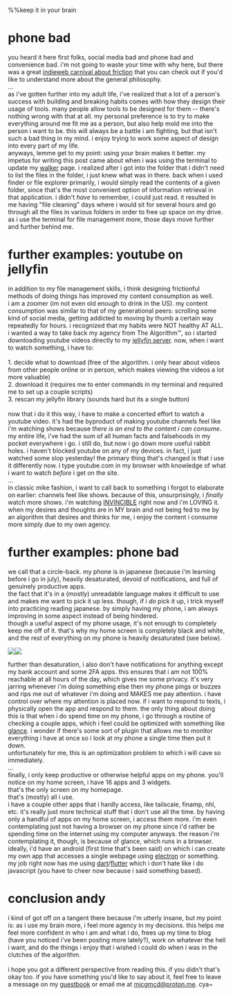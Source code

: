 %%keep it in your brain

# phone bad

you heard it here first folks, social media bad and phone bad and convenience bad. i'm not going to waste your time with why here, but there was a great <a href="https://vhbelvadi.com/indieweb-carnival-roundup-2025">indieweb carnival about friction</a> that you can check out if you'd like to understand more about the general philosophy.<br>...<br>as i've gotten further into my adult life, i've realized that a lot of a person's success with building and breaking habits comes with how they design their usage of tools. many people allow tools to be designed for them -- there's nothing wrong with that at all. my personal preference is to try to make everything around me fit me as a person, but also help mold me into the person i want to be. this will always be a battle i am fighting, but that isn't such a bad thing in my mind. i enjoy trying to work some aspect of design into every part of my life. <br>anyways, lemme get to my point: using your brain makes it better. my impetus for writing this post came about when i was using the terminal to update my <a href="https://mote.moe/walker">walker</a> page. i realized after i got into the folder that i didn't need to list the files in the folder, i just knew what was in there. back when i used finder or file explorer primarily, i would simply read the contents of a given folder, since that's the most convenient option of information retrieval in that application. i didn't <em>have</em> to remember, i could just read. it resulted in me having "file cleaning" days where i would sit for several hours and go through all the files in various folders in order to free up space on my drive. as i use the terminal for file management more, those days move further and further behind me.

# further examples: youtube on jellyfin

in addition to my file management skills, i think designing frictionful methods of doing things has improved my content consumption as well. <br>i am a zoomer (im not even old enough to drink in the US). my content consumption was similar to that of my generational peers: scrolling some kind of social media, getting addicted to moving by thumb a certain way repeatedly for hours. i recognized that my habits were NOT healthy AT ALL. i wanted a way to take back my agency from The Algorithm™, so i started downloading youtube videos directly to my <a href="https://jellyfin.org/">jellyfin server</a>. now, when i want to watch something, i have to:<br><br>1. decide what to download (free of the algorithm. i only hear about videos from other people online or in person, which makes viewing the videos a lot more valuable)<br>2. download it (requires me to enter commands in my terminal and required me to set up a couple scripts)<br>3. rescan my jellyfin library (sounds hard but its a single button)<br><br>now that i do it this way, i have to make a concerted effort to watch a youtube video. it's had the byproduct of making youtube channels feel like i'm watching shows because <em>there is an end to the content i can consume</em>. my entire life, i've had the sum of all human facts and falsehoods in my pocket everywhere i go. i still do, but now i go down more useful rabbit holes. i haven't blocked youtube on any of my devices. in fact, i just watched some slop yesterday! the primary thing that's changed is that i use it differently now. i type youtube.com in my browser with knowledge of what i want to watch <em>before</em> i get on the site. <br>...<br>in classic mike fashion, i want to call back to something i forgot to elaborate on earlier: channels feel like shows. because of this, unsurprisingly, i <em>finally</em> watch more shows. i'm watching <a href="https://i.ytimg.com/vi/e1pGAbqXFNk/maxresdefault.jpg">INVINCIBLE</a> right now and i'm LOVING it. when my desires and thoughts are in MY brain and not being fed to me by an algorithm that desires and thinks for me, i enjoy the content i consume more simply due to my own agency.

# further examples: phone bad

we call that a circle-back. my phone is in japanese (because i'm learning before i go in july), heavily desaturated, devoid of notifications, and full of genuinely productive apps.<br>the fact that it's in a (mostly) unreadable language makes it difficult to use and makes me want to pick it up less. though, if i <em>do</em> pick it up, i trick myself into practicing reading japanese. by simply having my phone, i am always improving in some aspect instead of being hindered.<br>though a useful aspect of my phone usage, it's not enough to completely keep me off of it. that's why my home screen is completely black and white, and the rest of everything on my phone is heavily desaturated (see below). </p><img src="../images/home_screen.png"><img src="../images/youtube_ex.png"><p>further than desaturation, i also don't have notifications for anything except my bank account and some 2FA apps. this ensures that i am not 100% reachable at all hours of the day, which gives me some privacy. it's very jarring whenever i'm doing something else then my phone pings or buzzes and rips me out of whatever i'm doing and MAKES me pay attention. i have control over where my attention is placed now. if i want to respond to texts, i physically open the app and respond to them. the only thing about doing this is that when i do spend time on my phone, i go through a routine of checking a couple apps, which i feel could be optimized with something like <a href="https://github.com/glanceapp/glance">glance</a>. i wonder if there's some sort of plugin that allows me to monitor everything i have at once so i look at my phone a single time then put it down. <br>unfortunately for me, this is an optimization problem to which i will cave so immediately.<br>...<br>finally, i only keep productive or otherwise helpful apps on my phone. you'll notice on my home screen, i have 16 apps and 3 widgets.<br>that's the only screen on my homepage.<br>that's (mostly) all i use.<br>i have a couple other apps that i hardly access, like tailscale, finamp, nhl, etc. it's really just more technical stuff that i don't use all the time. by having only a handful of apps on my home screen, i access them more. i'm even contemplating just not having a browser on my phone since i'd rather be spending time on the internet using my computer anyways. the reason i'm contemplating it, though, is because of glance, which runs in a browser. ideally, i'd have an android (first time that's been said) on which i can create my own app that accesses a single webpage using <a href="https://www.electronjs.org/">electron</a> or something. my job right now has me using <a href="https://dart.dev/">dart</a>/<a href="https://flutter.dev">flutter</a> which i don't hate like i do javascript (you have to cheer now because i said something based).

# conclusion andy

i kind of got off on a tangent there because i'm utterly insane, but my point is: as i use my brain more, i feel more agency in my decisions. this helps me feel more confident in who i am and what i do, frees up my time to blog (have you noticed i've been posting more lately?), work on whatever the hell i want, and do the things  i enjoy that i wished i could do when i was in the clutches of the algorithm.<br><br>i hope you got a different perspective from reading this. if you didn't that's okay too. if you have something you'd like to say about it, feel free to leave a message on my <a href="https://mote.atabook.org">guestbook</a> or email me at <a href="mailto:micgmcd@proton.me">micgmcd@proton.me</a>. cya~
